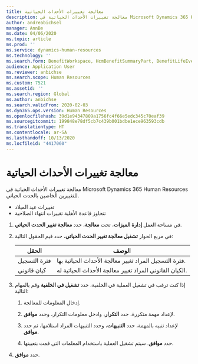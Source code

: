 ```yaml
---
title: معالجة تغييرات الأحداث الحياتية
description: معالجة تغييرات الأحداث الحياتية في Microsoft Dynamics 365 Human Resources للتغييرات الخاصة بالحدث الحياتي.
author: andreabichsel
manager: AnnBe
ms.date: 04/06/2020
ms.topic: article
ms.prod: ''
ms.service: dynamics-human-resources
ms.technology: ''
ms.search.form: BenefitWorkspace, HcmBenefitSummaryPart, BenefitLifeEventTypes, BenefitEligibilityProcessResultViewer
audience: Application User
ms.reviewer: anbichse
ms.search.scope: Human Resources
ms.custom: 7521
ms.assetid: ''
ms.search.region: Global
ms.author: anbichse
ms.search.validFrom: 2020-02-03
ms.dyn365.ops.version: Human Resources
ms.openlocfilehash: 39d1e94347809a1756fc4f66e5edc345c70eaf39
ms.sourcegitcommit: 199848e78df5cb7c439b001bdbe1ece963593cdb
ms.translationtype: HT
ms.contentlocale: ar-SA
ms.lasthandoff: 10/13/2020
ms.locfileid: "4417060"
---
```

# <a name="process-life-event-changes"></a>معالجة تغييرات الأحداث الحياتية

معالجة تغييرات الأحداث الحياتية في Microsoft Dynamics 365 Human Resources للتغييرين الخاصين بالحدث الحياتي.

- تغييرات عيد الميلاد
- تتجاوز قاعدة الأهلية‬ تغييرات انتهاء الصلاحية 

1. في مساحة العمل **إدارة الميزات**، تحت **معالجة**، حدد **معالجة تغيير الحدث الحياتي**.

2. في مربع الحوار **تشغيل معالجة تغيير الحدث الحياتي**، حدد قيم الحقول التالية:

   | الحقل | ‏‏الوصف |
   | --- | --- |
   | فترة التسجيل | فترة التسجيل المراد تغيير معالجة الأحداث الحياتية بها. |
   | كيان قانوني | الكيان القانوني المراد تغيير معالجة الأحداث الحياتية له. |

3. إذا كنت ترغب في تشغيل العملية في الخلفية، حدد **تشغيل في الخلفية** وقم بالمهام التالية:

   1. إدخال المعلومات للمعالجة.

   2. لإعداد مهمة متكررة، حدد **التكرار**، وادخل معلومات التكرار، وحدد **موافق**.

   3. لإعداد تنبيه بالمهمة، حدد **التنبيهات**، وحدد التنبيهات المراد استلامها، ثم حدد **موافق**.

   4. حدد **موافق**. سيتم تشغيل العملية باستخدام المعلمات التي قمت بتعيينها.

4. حدد **موافق**.
